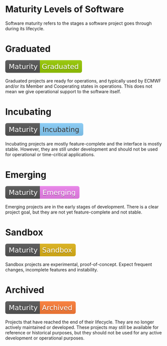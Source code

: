 # Maturity Levels of Software

Software maturity refers to the stages a software project goes through during its lifecycle. 

# Graduated

![Static Badge](./graduated_badge.svg)



Graduated projects are ready for operations, and typically used by ECMWF and/or its Member and Cooperating states in operations. This does not mean we give operational support to the software itself.

# Incubating

![Static Badge](./incubating_badge.svg)

Incubating projects are mostly feature-complete and the interface is mostly stable. However, they are still under development and should not be used for operational or time-critical applications.

# Emerging

![Static Badge](./emerging_badge.svg)

Emerging projects are in the early stages of development. There is a clear project goal, but they are not yet feature-complete and not stable.

# Sandbox

![Static Badge](./sandbox_badge.svg)

Sandbox projects are experimental, proof-of-concept. Expect frequent changes, incomplete features and instability.

# Archived

![Static Badge](./archived_badge.svg)

Projects that have reached the end of their lifecycle.
They are no longer actively maintained or developed. 
These projects may still be available for reference or historical purposes, but they should not be used for any active development or operational purposes.
